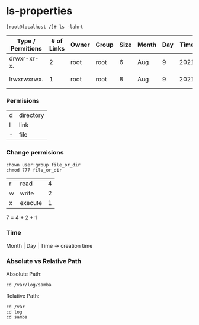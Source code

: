 # ls-properties
```
[root@localhost /]# ls -lahrt
```

| Type / Permitions  | # of Links | Owner | Group | Size | Month | Day | Time | Name         |
|-------------|-----|------|-----|-------|----|----|--------|--------------------|
| drwxr-xr-x. |   2 | root | root|     6 | Aug|   9|   2021 | srv                |
| lrwxrwxrwx. |   1 | root | root|     8 | Aug|   9|   2021 | sbin -> usr/sbin   |


### Permisions

|  |  |  
|-----|-----|
|  d  | directory |
|  l  | link | 
|  -  | file |


### Change permisions
```
chown user:group file_or_dir
chmod 777 file_or_dir 
```

|  |  |  |
|-----|-----|-----|
|  r  | read | 4  |
|  w  | write | 2  |
|  x  | execute | 1  |

7 = 4 + 2 + 1

### Time 
Month | Day | Time -> creation time


### Absolute vs Relative Path
Absolute Path:
```
cd /var/log/samba
```
Relative Path:
```
cd /var
cd log
cd samba
```

